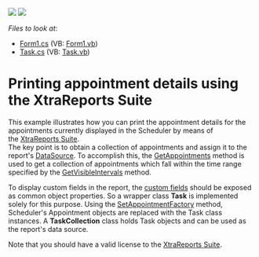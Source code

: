 <!-- default badges list -->
[![](https://img.shields.io/badge/Open_in_DevExpress_Support_Center-FF7200?style=flat-square&logo=DevExpress&logoColor=white)](https://supportcenter.devexpress.com/ticket/details/E1183)
[![](https://img.shields.io/badge/📖_How_to_use_DevExpress_Examples-e9f6fc?style=flat-square)](https://docs.devexpress.com/GeneralInformation/403183)
<!-- default badges end -->
<!-- default file list -->
*Files to look at*:

* [Form1.cs](./CS/PrintingViaReports/Form1.cs) (VB: [Form1.vb](./VB/PrintingViaReports/Form1.vb))
* [Task.cs](./CS/PrintingViaReports/Task.cs) (VB: [Task.vb](./VB/PrintingViaReports/Task.vb))
<!-- default file list end -->
# Printing appointment details using the XtraReports Suite


<p>This example illustrates how you can print the appointment details for the appointments currently displayed in the Scheduler by means of the <a href="http://help.devexpress.com/#XtraReports/CustomDocument2586">XtraReports Suite</a>.<br /> The key point is to obtain a collection of appointments and assign it to the report's <a href="http://documentation.devexpress.com/#XtraReports/DevExpressXtraReportsUIXtraReportBase_DataSourcetopic">DataSource</a>. To accomplish this, the <a href="http://documentation.devexpress.com/#WindowsForms/DevExpressXtraSchedulerSchedulerStorageBase_GetAppointmentstopic">GetAppointments</a> method is used to get a collection of appointments which fall within the time range specified by the <a href="http://documentation.devexpress.com/#WindowsForms/DevExpressXtraSchedulerSchedulerViewBase_GetVisibleIntervalstopic">GetVisibleIntervals</a> method.</p>
<p>To display custom fields in the report, the <a href="http://documentation.devexpress.com/#WindowsForms/clsDevExpressXtraSchedulerNativeCustomFieldtopic">custom fields</a> should be exposed as common object properties. So a wrapper class <strong>Task</strong> is implemented solely for this purpose. Using the <a href="http://documentation.devexpress.com/#WindowsForms/DevExpressXtraSchedulerAppointmentStorageBase_SetAppointmentFactorytopic">SetAppointmentFactory</a> method, Scheduler's Appointment objects are replaced with the Task class instances. A <strong>TaskCollection</strong> class holds Task objects and can be used as the report's data source.</p>
<p>Note that you should have a valid license to the <a href="http://documentation.devexpress.com/#XtraReports/CustomDocument2162">XtraReports Suite</a>.</p>

<br/>


